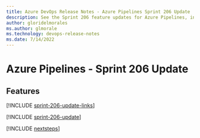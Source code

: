 ```yaml
---
title: Azure DevOps Release Notes - Azure Pipelines Sprint 206 Update
description: See the Sprint 206 feature updates for Azure Pipelines, including next steps.
author: gloridelmorales
ms.author: glmorale
ms.technology: devops-release-notes
ms.date: 7/14/2022
---
```


# Azure Pipelines - Sprint 206 Update

## Features

[!INCLUDE [sprint-206-update-links](../includes/pipelines/sprint-206-update-links.md)]

[!INCLUDE [sprint-206-update](../includes/pipelines/sprint-206-update.md)]

[!INCLUDE [nextsteps](../includes/nextsteps.md)]